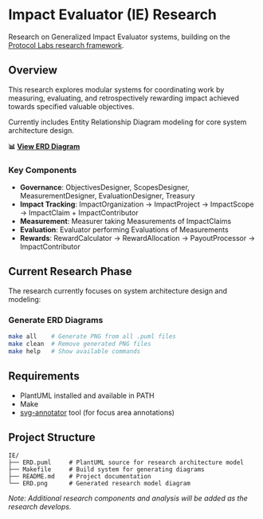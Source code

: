 # Impact Evaluator (IE) Research

Research on Generalized Impact Evaluator systems, building on the [Protocol
Labs research framework](https://research.protocol.ai/publications/generalized-impact-evaluators/).

## Overview

This research explores modular systems for coordinating work by measuring,
evaluating, and retrospectively rewarding impact achieved towards specified
valuable objectives.

Currently includes Entity Relationship Diagram modeling for core system
architecture design.

**📊 [View ERD Diagram](ERD.png)**

### Key Components

- **Governance**: ObjectivesDesigner, ScopesDesigner, MeasurementDesigner,
  EvaluationDesigner, Treasury
- **Impact Tracking**: ImpactOrganization → ImpactProject → ImpactScope →
  ImpactClaim + ImpactContributor
- **Measurement**: Measurer taking Measurements of ImpactClaims
- **Evaluation**: Evaluator performing Evaluations of Measurements
- **Rewards**: RewardCalculator → RewardAllocation → PayoutProcessor →
  ImpactContributor

## Current Research Phase

The research currently focuses on system architecture design and modeling:

### Generate ERD Diagrams

```bash
make all    # Generate PNG from all .puml files
make clean  # Remove generated PNG files
make help   # Show available commands
```


## Requirements

- PlantUML installed and available in PATH
- Make
- [svg-annotator](https://github.com/aspiers/svg-annotator) tool (for
  focus area annotations)

## Project Structure

```
IE/
├── ERD.puml     # PlantUML source for research architecture model
├── Makefile     # Build system for generating diagrams
├── README.md    # Project documentation
└── ERD.png      # Generated research model diagram
```

*Note: Additional research components and analysis will be added as the
research develops.*
